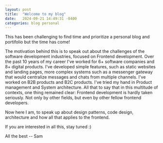 ```yaml
---
layout: post
title:  "Welcome to my blog"
date:   2024-09-21 14:49:31 -0400
categories: blog personal
---
```

This has been challenging to find time and prioritize a personal blog and portifolio but the time has come!

The motivation behind this is to speak out about the challenges of the software development industries, focused on Frontend development.
Over the past 10 years of my career I've worked for 6+ software companies and 8+ digital products. I've developed simple features, such as static websites and landing pages, more complex systems such as a messenger gateway that would centralize messages and chats from multiple channels. I've worked on B2B products and B2C products. I've tried my hand in Product management and System architecture. All that to say that in this multitude of contexts, one thing remained clear: Frontend development is hardly taken seriously. Not only by other fields, but even by other fellow frontend developers.

Now here I am, to speak up about design patterns, code design, architecture and how all that applies to the frontend.

If you are interested in all this, stay tuned :)

All the best -- Sam

